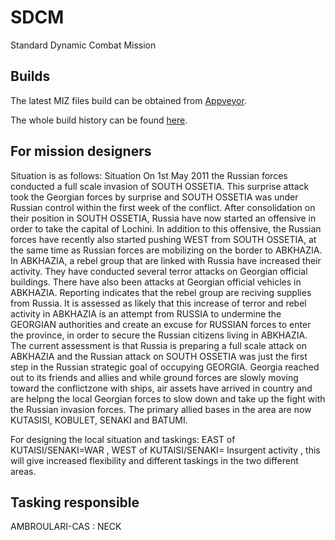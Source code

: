 # SDCM
Standard Dynamic Combat Mission

## Builds

The latest MIZ files build can be obtained from [Appveyor](https://ci.appveyor.com/project/132ndNeck/sdcm/build/artifacts).

The whole build history can be found [here](https://ci.appveyor.com/project/132ndNeck/sdcm/history).

## For mission designers
Situation is as follows: 
Situation
On 1st May 2011 the Russian forces conducted a full scale invasion of SOUTH OSSETIA. This surprise attack took the Georgian forces by surprise and SOUTH OSSETIA was under Russian control within the first week of the conflict. After consolidation on their position in SOUTH OSSETIA, Russia have now started an offensive in order to take the capital of Lochini. In addition to this offensive, the Russian forces have recently also started pushing WEST from SOUTH OSSETIA, at the same time as Russian forces are mobilizing on the border to ABKHAZIA.
In ABKHAZIA, a rebel group that are linked with Russia have increased their activity. They have conducted several terror attacks on Georgian official buildings. There have also been attacks at Georgian official vehicles in ABKHAZIA. Reporting indicates that the rebel group are reciving supplies from Russia. It is assessed as likely that this increase of terror and rebel activity in ABKHAZIA is an attempt from RUSSIA to undermine the GEORGIAN authorities and create an excuse for RUSSIAN forces to enter the province, in order to secure the Russian citizens living in ABKHAZIA.
The current assessment is that Russia is preparing a full scale attack on ABKHAZIA and the Russian attack on SOUTH OSSETIA was just the first step in the Russian strategic goal of occupying GEORGIA.
Georgia reached out to its friends and allies and while ground forces are slowly moving toward the conflictzone with ships, air assets have arrived in country and are helpng the local Georgian forces to slow down and take up the fight with the Russian invasion forces.
The primary allied bases in the area are now KUTASISI, KOBULET, SENAKI and BATUMI.

For designing the local situation and taskings: EAST of KUTAISI/SENAKI=WAR ,  WEST of KUTAISI/SENAKI= Insurgent activity , this will give increased flexibility and different taskings in the two different areas.

## Tasking responsible
AMBROULARI-CAS :  NECK